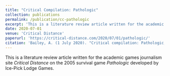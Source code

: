```yaml
---
title: "Critical Compilation: Pathologic"
collection: publications
permalink: /publication/cc-pathologic
excerpt: 'This is a literature review article written for the academic games journalism site <i>Critical Distance</i> on the 2005 survival game <i>Pathologic</i> developed by Ice-Pick Lodge Games.'
date: 2020-07-01
venue: 'Critical Distance'
paperurl: 'https://critical-distance.com/2020/07/01/pathologic/'
citation: 'Bailey, A. (1 July 2020). "Critical compilation: Pathologic," <i>Critical Distance</i>.'
---
```


This is a literature review article written for the academic games journalism site <i>Critical Distance</i> on the 2005 survival game <i>Pathologic</i> developed by Ice-Pick Lodge Games.
